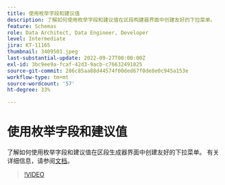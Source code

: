 ```yaml
---
title: 使用枚举字段和建议值
description: 了解如何使用枚举字段和建议值在区段构建器界面中创建友好的下拉菜单。
feature: Schemas
role: Data Architect, Data Engineer, Developer
level: Intermediate
jira: KT-11165
thumbnail: 3409501.jpeg
last-substantial-update: 2022-09-27T00:00:00Z
exl-id: 3bc9ee9a-fcaf-42d3-9acb-c76632491825
source-git-commit: 286c85aa88d44574f00ded67f0de8e0c945a153e
workflow-type: tm+mt
source-wordcount: '57'
ht-degree: 33%

---
```


# 使用枚举字段和建议值

了解如何使用枚举字段和建议值在区段生成器界面中创建友好的下拉菜单。 有关详细信息，请参阅[文档](https://experienceleague.adobe.com/docs/experience-platform/xdm/ui/fields/enum.html?lang=zh-Hans)。

>[!VIDEO](https://video.tv.adobe.com/v/3413675/?learn=on&enablevpops&captions=chi_hans)
